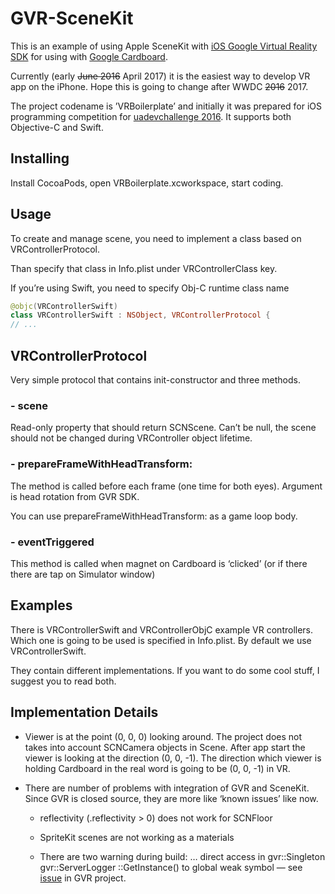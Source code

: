 


# GVR-SceneKit

This is an example of using Apple SceneKit with [iOS Google Virtual Reality SDK](https://github.com/googlevr/gvr-ios-sdk) for using with [Google Cardboard](https://vr.google.com/cardboard/).

Currently (early <strike>June 2016</strike> April 2017) it is the easiest way to develop VR app on the iPhone. Hope this is going to change after WWDC <strike>2016</strike> 2017.

The project codename is ’VRBoilerplate’ and initially it was prepared for iOS programming competition for [uadevchallenge 2016](http://uawebchallenge.com/). It supports  both Objective-C and Swift.


## Installing 

Install CocoaPods, open VRBoilerplate.xcworkspace, start coding. 


## Usage 

To create and manage scene, you need to implement a class based on VRControllerProtocol.

Than specify that class in Info.plist under VRControllerClass key. 

If you’re using Swift, you need to specify Obj-C runtime class name

```swift 
@objc(VRControllerSwift)
class VRControllerSwift : NSObject, VRControllerProtocol {
// ...
```


## VRControllerProtocol 

Very simple protocol that contains init-constructor and three methods. 

### - scene 

Read-only property that should return SCNScene. Can’t be null, the scene should not be changed during VRController object lifetime. 

### - prepareFrameWithHeadTransform:

The method is called before each frame (one time for both eyes). Argument is head rotation from GVR SDK. 

You can use prepareFrameWithHeadTransform: as a game loop body.

### - eventTriggered

This method is called when magnet on Cardboard is ‘clicked’ (or if there there are tap on Simulator window) 


## Examples

There is VRControllerSwift and VRControllerObjC example VR controllers. Which one is going to be used is specified in Info.plist. By default we use VRControllerSwift. 

They contain different implementations. If you want to do some cool stuff, I suggest you to read both.


## Implementation Details 

- Viewer is at the point (0, 0, 0) looking around. The project does not takes into account SCNCamera objects in Scene. After app start the viewer is looking at the direction (0, 0, -1). The direction which viewer is holding Cardboard in the real word is going to be (0, 0, -1) in VR. 

- There are number of problems with integration of GVR and SceneKit. Since GVR is closed source, they are more like ‘known issues’ like now. 

	- reflectivity (.reflectivity > 0) does not work for SCNFloor 
	
	- SpriteKit scenes are not working as a materials 
	
	- There are two warning during build: … direct access in gvr::Singleton gvr::ServerLogger ::GetInstance() to global weak symbol — see [issue](https://github.com/googlevr/gvr-ios-sdk/issues/22) in GVR project. 



